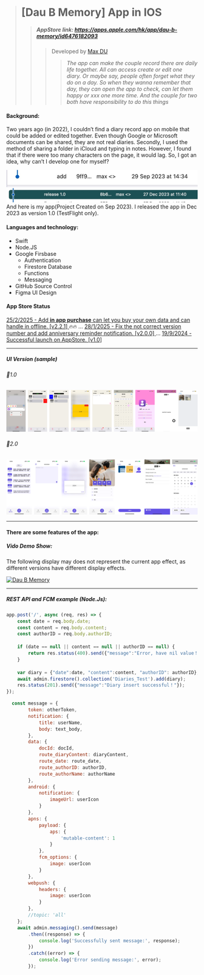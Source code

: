 <!-- ![Alt Text](https://media.giphy.com/media/vFKqnCdLPNOKc/giphy.gif)

<img src="https://media.giphy.com/media/vFKqnCdLPNOKc/giphy.gif" width="40" height="40" />

<img src="/giphy.gif"/> -->
># [Dau B Memory] App in IOS
>>##### AppStore link: https://apps.apple.com/hk/app/dau-b-memory/id6476182093
>>>Developed by [Max DU](https://github.com/maxdu96)
>>>>*The app can make the couple record there are daily life together. All can access create or edit one diary. Or maybe say, people often forget what they do on a day. So when they wanna remember that day, they can open the app to check, can let them happy or xxx one more time. And the couple for two both have responsibility to do this things*


#### Background: 
Two years ago (in 2022), I couldn’t find a diary record app on mobile that could be added or edited together. Even though Google or Microsoft documents can be shared, they are not real diaries. Secondly, I used the method of sharing a folder in iCloud and typing in notes. However, I found that if there were too many characters on the page, it would lag. So, I got an idea, why can’t I develop one for myself?

<img src = "/DauBMemory/Image/git_first.jpg" />
<img src = "/DauBMemory/Image/git_version1.0.jpg" />
And here is my app(Project Created on Sep 2023). I released the app in Dec 2023 as version 1.0 (TestFlight only). 

#### Languages and technology:
+ Swift
+ Node.JS
+ Google Firsbase 
    - Authentication 
    - Firestore Database
    - Functions
    - Messaging
+ GitHub Source Control
+ Figma UI Design

#### App Store Status
<u>25/2/2025 - Add <b>in app purchase</b> can let you buy your own data and can handle in offline. [v2.2.1] </u> 🔥<span style="color:red"></span>🔥
...
<u>28/1/2025 - Fix the not correct version number and add anniversary reminder notification. [v2.0.0] </u> 
...
<u>19/9/2024 - Successful launch on AppStore. [v1.0] </u> 

___

##### UI Version (sample)

###### 🎈1.0
<img src="/DauBMemory/Image/UI_v1.png" />

###### 🎈2.0
<img src="/DauBMemory/Image/UI_v2.png" />

___

#### There are some features of the app:


##### Vido Demo Show:
The following display may does not represent the current app effect, as different versions have different display effects.

[![Dau B Memory](https://img.youtube.com/vi/uHn1DlWv_UI/0.jpg)](https://youtu.be/uHn1DlWv_UI "GO YOUTUBE")


<!-- | Function  | Description |
| ------ | :-----------: |
| `Welcome page & App basic` | <img src="/DauBMemory/Image/GIF/welcome.gif" width="30%" height="30%" /> <img src="/DauBMemory/Image/GIF/main_3tab.gif" width="30%" height="30%" />|
| `Diary create flow` | <img src="/DauBMemory/Image/GIF/diary_typing.gif" width="30%" height="30%" />  <img src="/DauBMemory/Image/GIF/day_range_selector.gif" width="30%" height="30%" /> <img src="/DauBMemory/Image/GIF/diary_create.gif" width="30%" height="30%" />|
| `Diary list show` | <img src="/DauBMemory/Image/GIF/diary_read.gif" width="30%" height="30%" /> <img src="/DauBMemory/Image/GIF/year_selector.gif" width="30%" height="30%" /> <img src="/DauBMemory/Image/GIF/diary_canEdit.gif" width="30%" height="30%" />|
| `Comment functions` | <img src="/DauBMemory/Image/GIF/coment_typing.gif" width="30%" height="30%" /> <img src="/DauBMemory/Image/GIF/coment_reaction.gif" width="30%" height="30%" />  <img src="/DauBMemory/Image/GIF/comment_count.gif" width="30%" height="30%" /> |
| `Diary status have remote notification` | <img src="/DauBMemory/Image/GIF/notif_create.gif" width="30%" height="30%" /> <img src="/DauBMemory/Image/GIF/notif_edit.gif" width="30%" height="30%"/> <img src="/DauBMemory/Image/GIF/notif_reaction.gif" width="30%" height="30%" />|
| `Profile all can be editable` | <img src="/DauBMemory/Image/GIF/profile_canEdit.gif" width="30%" height="30%" /> |
| `Reminder widget and deepLink` <br> If you ask me why I don't use the native "Reminder" feature of Apple, it's because the native "Reminder" updates a "completed task" on the left side, and it's very easy to accidentally click on it in the widget. ^ ^  | <img src="/DauBMemory/Image/GIF/reminder_typing.gif" width="30%" height="30%" /> <img src="/DauBMemory/Image/GIF/reminder_widget.gif" width="30%" height="30%" /> <img src="/DauBMemory/Image/GIF/reminder_widgetColor.gif" width="30%" height="30%" /> <img src="/DauBMemory/Image/GIF/reminder_widgetUpdate.gif" width="30%" height="30%" /> <img src="/DauBMemory/Image/GIF/reminder_widgetDeeplink.gif" width="30%" height="30%" />|
| `photo mark function` | <img src="/DauBMemory/Image/GIF/photo_mark.gif" width="30%" height="30%" /> |
| `privacy view protect when app not in foreground` | <img src="/DauBMemory/Image/privacy_view.png" width="30%" height="30%" /> |
| `skeleton loader` | <img src="/DauBMemory/Image/GIF/list_reload.gif" width="30%" height="30%" /> |
| `effect for backgroud photo` | <img src="/DauBMemory/Image/GIF/profile_effect.gif" width="30%" height="30%" /> |
<!-- | `Photo mark Widget` | Coming soon | -->
<!-- | `Photo mark Widget` | Coming soon | -->
<!-- | `Photo mark Widget` | Coming soon | -->

___


##### REST API and FCM example (Node.Js):

``` js
app.post('/', async (req, res) => {
    const date = req.body.date;
    const content = req.body.content;
    const authorID = req.body.authorID;

    if (date == null || content == null || authorID == null) {
        return res.status(400).send({"message":"Error, have nil value！"});
    }

    var diary = {"date":date, "content":content, "authorID": authorID};
    await admin.firestore().collection('Diaries_Test').add(diary);
    res.status(201).send({"message":"Diary insert successful！"});
});
```

``` js
  const message = {
        token: otherToken,
        notification: {
            title: userName,
            body: text_body,
        },
        data: {
            docId: docId,
            route_diaryContent: diaryContent,
            route_date: route_date,
            route_authorID: authorID,
            route_authorName: authorName
        },
        android: {
            notification: {
                imageUrl: userIcon
            }
        },
        apns: {
            payload: {
                aps: {
                    'mutable-content': 1
                }
            },
            fcm_options: {
                image: userIcon
            }
        },
        webpush: {
            headers: {
                image: userIcon
            }
        },
        //topic: 'all'
    };
    await admin.messaging().send(message)
        .then((response) => {
            console.log('Successfully sent message:', response);
        })
        .catch((error) => {
            console.log('Error sending message:', error);
        });
```

